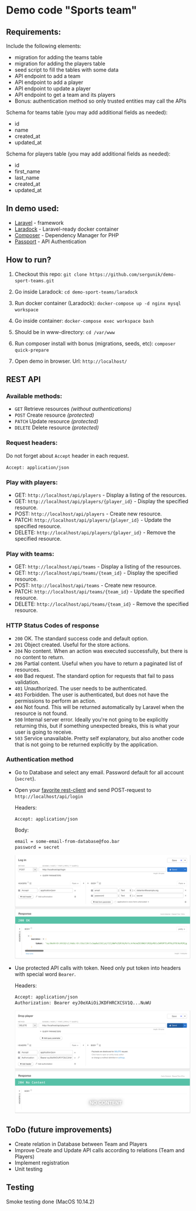 # Demo code "Sports team"

## Requirements:

Include the following elements:
- migration for adding the teams table
- migration for adding the players table
- seed script to fill the tables with some data
- API endpoint to add a team
- API endpoint to add a player
- API endpoint to update a player
- API endpoint to get a team and its players
- Bonus: authentication method so only trusted entities may call the APIs

Schema for teams table (you may add additional fields as needed):

- id
- name
- created_at
- updated_at

Schema for players table (you may add additional fields as needed):

- id
- first_name
- last_name
- created_at
- updated_at

## In demo used:

- [Laravel](https://laravel.com/) - framework
- [Laradock](https://laradock.io/) - Laravel-ready docker container
- [Composer](https://getcomposer.org/) - Dependency Manager for PHP
- [Passport](https://laravel.com/docs/5.7/passport) - API Authentication 

## How to run?

1. Checkout this repo: `git clone https://github.com/sergunik/demo-sport-teams.git`

1. Go inside Laradock: `cd demo-sport-teams/laradock`

1. Run docker container (Laradock): `docker-compose up -d nginx mysql workspace`

1. Go inside container: `docker-compose exec workspace bash`

1. Should be in www-directory: `cd /var/www`

1. Run composer install with bonus (migrations, seeds, etc): `composer quick-prepare`

1. Open demo in browser. Url: `http://localhost/`

## REST API
### Available methods:
- `GET` Retrieve resources _(without authentications)_
- `POST` Create resource _(protected)_
- `PATCH` Update resource _(protected)_
- `DELETE` Delete resource _(protected)_

### Request headers:
Do not forget about `Accept` header in each request.

`Accept: application/json`

### Play with players:

- GET: `http://localhost/api/players` - Display a listing of the resources.
- GET: `http://localhost/api/players/{player_id}` - Display the specified resource.
- POST: `http://localhost/api/players` - Create new resource.
- PATCH: `http://localhost/api/players/{player_id}` - Update the specified resource.
- DELETE: `http://localhost/api/players/{player_id}` - Remove the specified resource.

### Play with teams:

- GET: `http://localhost/api/teams` - Display a listing of the resources.
- GET: `http://localhost/api/teams/{team_id}` - Display the specified resource.
- POST: `http://localhost/api/teams` - Create new resource.
- PATCH: `http://localhost/api/teams/{team_id}` - Update the specified resource.
- DELETE: `http://localhost/api/teams/{team_id}` - Remove the specified resource.

### HTTP Status Codes of response

- `200` OK. The standard success code and default option.
- `201` Object created. Useful for the store actions.
- `204` No content. When an action was executed successfully, but there is no content to return.
- `206` Partial content. Useful when you have to return a paginated list of resources.
- `400` Bad request. The standard option for requests that fail to pass validation.
- `401` Unauthorized. The user needs to be authenticated.
- `403` Forbidden. The user is authenticated, but does not have the permissions to perform an action.
- `404` Not found. This will be returned automatically by Laravel when the resource is not found.
- `500` Internal server error. Ideally you're not going to be explicitly returning this, but if something unexpected breaks, this is what your user is going to receive.
- `503` Service unavailable. Pretty self explanatory, but also another code that is not going to be returned explicitly by the application.

### Authentication method
- Go to Database and select any email. Password default for all account (`secret`).
- Open your [favorite rest-client](https://chrome.google.com/webstore/detail/restlet-client-rest-api-t/aejoelaoggembcahagimdiliamlcdmfm) and send POST-request to  `http://localhost/api/login`

    Headers:
    ```
    Accept: application/json
    ```
    Body:
    ```
    email = some-email-from-database@foo.bar
    password = secret
    ```
    
    ![Get token](https://raw.githubusercontent.com/sergunik/demo-sport-teams/master/screenshot_1.png)

- Use protected API calls with token. Need only put token into headers with special word `Bearer`. 
    
    Headers:
    ```
    Accept: application/json
    Authorization: Bearer eyJ0eXAiOiJKDFHRCXCSV1Q...NuWU
    ```
    
    ![Drop player](https://raw.githubusercontent.com/sergunik/demo-sport-teams/master/screenshot_2.png)
    
## ToDo (future improvements)
- Create relation in Database between Team and Players
- Improve Create and Update API calls according to relations (Team and Players)
- Implement registration
- Unit testing

## Testing
Smoke testing done (MacOS 10.14.2)